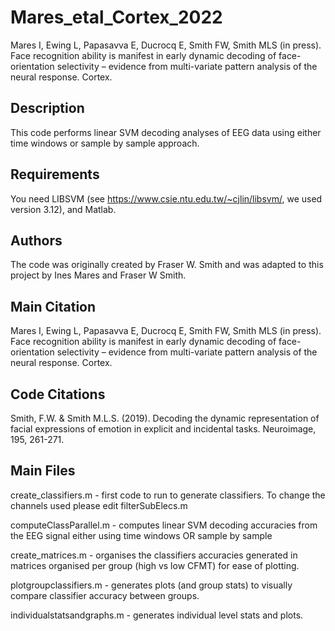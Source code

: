 # Mares_etal_Cortex_2022
Mares I, Ewing L, Papasavva E, Ducrocq E, Smith FW, Smith MLS (in press).
Face recognition ability is manifest in early dynamic decoding of face-orientation
selectivity – evidence from multi-variate pattern analysis of the neural
response. Cortex.

## Description
This code performs linear SVM decoding analyses of EEG data using either time windows or sample by sample approach.

## Requirements
You need LIBSVM (see https://www.csie.ntu.edu.tw/~cjlin/libsvm/, we used version 3.12), and Matlab.

## Authors
The code was originally created by Fraser W. Smith and was adapted to this project by Ines Mares and Fraser W Smith.

## Main Citation
Mares I, Ewing L, Papasavva E, Ducrocq E, Smith FW, Smith MLS (in press).
Face recognition ability is manifest in early dynamic decoding of face-orientation
selectivity – evidence from multi-variate pattern analysis of the neural
response. Cortex.

## Code Citations
Smith, F.W. & Smith M.L.S. (2019). Decoding the dynamic representation of facial expressions of 
emotion in explicit and incidental tasks. Neuroimage, 195, 261-271.

## Main Files

create_classifiers.m - first code to run to generate classifiers.
To change the channels used please edit filterSubElecs.m

computeClassParallel.m - computes linear SVM decoding accuracies from the EEG signal either using time windows OR sample by sample

create_matrices.m - organises the classifiers accuracies generated in matrices organised per group  (high vs low CFMT) for ease of plotting.

plotgroupclassifiers.m - generates plots (and group stats) to visually compare classifier accuracy between groups.

individualstatsandgraphs.m - generates individual level stats and plots.
